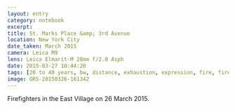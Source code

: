 ```yaml
--- 
layout: entry
category: notebook
excerpt:
title: St. Marks Place &amp; 3rd Avenue
location: New York City
date_taken: March 2015
camera: Leica M9
lens: Leica Elmarit-M 28mm f/2.8 Asph
date: 2015-03-27 10:44:20
tags: [20 to 40 years, bw, distance, exhaustion, expression, fire, firefighters, firemen, flashlight, helmet, man, nyfd, radio, young man]
image: GRS-20150326-161342
---
```

Firefighters in the East Village on 26 March 2015.